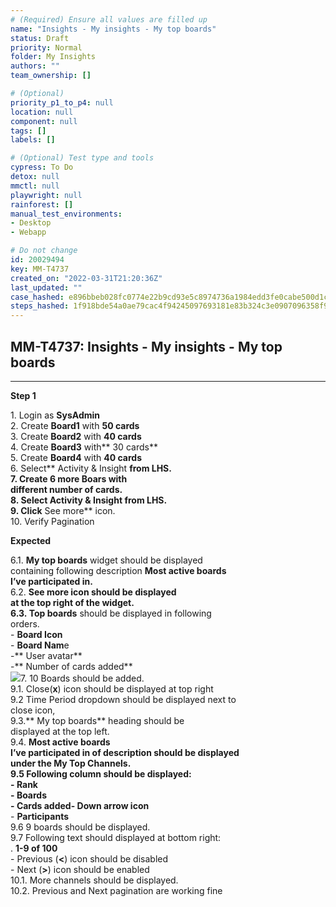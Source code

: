 ```yaml
---
# (Required) Ensure all values are filled up
name: "Insights - My insights - My top boards"
status: Draft
priority: Normal
folder: My Insights
authors: ""
team_ownership: []

# (Optional)
priority_p1_to_p4: null
location: null
component: null
tags: []
labels: []

# (Optional) Test type and tools
cypress: To Do
detox: null
mmctl: null
playwright: null
rainforest: []
manual_test_environments: 
- Desktop
- Webapp

# Do not change
id: 20029494
key: MM-T4737
created_on: "2022-03-31T21:20:36Z"
last_updated: ""
case_hashed: e896bbeb028fc0774e22b9cd93e5c8974736a1984edd3fe0cabe500d1c2ba64070aa7c744a80b3437021d414a52a2a9e
steps_hashed: 1f918bde54a0ae79cac4f94245097693181e83b324c3e0907096358f9086cf66216dd7b18a0d61019e5ab5b141bf9896
---
```


<!-- (Auto-generated) Based on frontmatter's "key" and "name" -->

## MM-T4737: Insights - My insights - My top boards

---

**Step 1**

1\. Login as **SysAdmin**\
2\. Create **Board1** with **50 cards**\
3\. Create **Board2** with **40 cards**\
4\. Create **Board3** with\*\* 30 cards\*\*\
5\. Create **Board4** with **40 cards**\
6\. Select\*\* Activity & Insight **from LHS.\
7\. Create 6 more Boars with\
different number of cards.\
8\. Select **Activity & Insight** from LHS.\
9\. Click** See more\*\* icon.\
10\. Verify Pagination

**Expected**

6.1. **My top boards** widget should be displayed\
containing following description **Most active boards\
I’ve participated in.**\
6.2. **See more **icon should be displayed\
at the top right of the widget.\
6.3.** Top boards** should be displayed in following\
orders.\
\- **Board Icon**\
\- **Board Nam**e\
\-\*\* User avatar\*\*\
\-\*\* Number of cards added\*\*\
![](https://smartbear-tm4j-prod-us-west-2-attachment-rich-text.s3.us-west-2.amazonaws.com/embedded-f3277290f945470c4add5d21ef3dc7ca7b74388fc7152bfb6b99ae58c66a95a8-1649179991837-1649179991837.png)7. 10 Boards should be added.\
9.1. Close(**x**) icon should be displayed at top right\
9.2 Time Period dropdown should be displayed next to\
close icon,\
9.3.\*\* My top boards\*\* heading should be\
displayed at the top left.\
9.4. **Most active boards\
I’ve participated in of **description should be displayed\
under the **My Top Channels.**\
9.5 Following column should be displayed:\
\- **Rank**\
\- **Boards**\
\- **Cards added**-** Down arrow icon**\
\- **Participants**\
9.6 9 boards should be displayed.\
9.7 Following text should displayed at bottom right:\
. **1-9 of 100**\
\- Previous (**<**) icon should be disabled\
\- Next (**>**) icon should be enabled\
10.1. More channels should be displayed.\
10.2. Previous and Next pagination are working fine
